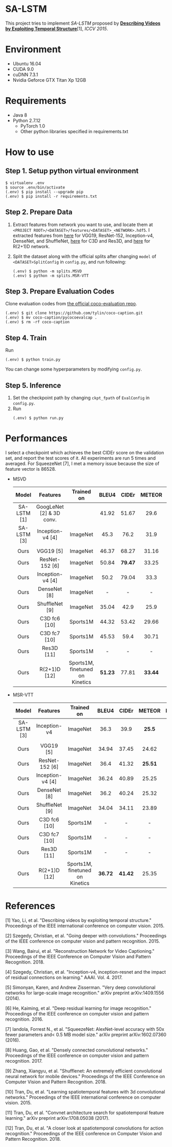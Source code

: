 # SA-LSTM

This project tries to implement *SA-LSTM* proposed by **[Describing Videos by Exploiting Temporal Structure](https://www.cv-foundation.org/openaccess/content_iccv_2015/papers/Yao_Describing_Videos_by_ICCV_2015_paper.pdf)**[1], *ICCV 2015*.



# Environment

* Ubuntu 16.04
* CUDA 9.0
* cuDNN 7.3.1
* Nvidia Geforce GTX Titan Xp 12GB


# Requirements

* Java 8
* Python 2.7.12
  * PyTorch 1.0
  * Other python libraries specified in requirements.txt



# How to use

## Step 1. Setup python virtual environment

```
$ virtualenv .env
$ source .env/bin/activate
(.env) $ pip install --upgrade pip
(.env) $ pip install -r requirements.txt
```


## Step 2. Prepare Data

1. Extract features from network you want to use, and locate them at `<PROJECT ROOT>/<DATASET>/features/<DATASET>_<NETWORK>.hdf5`. I extracted features from [here](https://github.com/hobincar/video-feature-extractor) for VGG19, ResNet-152, Inception-v4, DenseNet, and ShuffleNet, [here](https://github.com/facebook/C3D) for C3D and Res3D, and [here](https://github.com/facebookresearch/VMZ) for R(2+1)D network.

2. Split the dataset along with the official splits after changing `model` of `<DATASET>SplitConfig` in `config.py`, and run following:

   ```
   (.env) $ python -m splits.MSVD
   (.env) $ python -m splits.MSR-VTT
   ```


## Step 3. Prepare Evaluation Codes

Clone evaluation codes from [the official coco-evaluation repo](https://github.com/tylin/coco-caption).

   ```
   (.env) $ git clone https://github.com/tylin/coco-caption.git
   (.env) $ mv coco-caption/pycocoevalcap .
   (.env) $ rm -rf coco-caption
   ```


## Step 4. Train

Run
   ```
   (.env) $ python train.py
   ```

You can change some hyperparameters by modifying `config.py`.


## Step 5. Inference

1. Set the checkpoint path by changing `ckpt_fpath` of `EvalConfig` in `config.py`.
2. Run
   ```
   (.env) $ python run.py
   ```


# Performances

I select a checkpoint which achieves the best CIDEr score on the validation set, and report the test scores of it. All experiments are run 5 times and averaged. For SqueezeNet [7], I met a memory issue because the size of feature vector is 86528.

* MSVD

  | Model | Features | Trained on | BLEU4 | CIDEr | METEOR | ROUGE_L |
  | :---: | :---: | :---: | :---: | :---: | :---: | :---: |
  | SA-LSTM [1] | GoogLeNet [2] & 3D conv. | | 41.92 | 51.67 | 29.6 | - |
  | SA-LSTM [3] | Inception-v4 [4] | ImageNet | 45.3 | 76.2 | 31.9 | 64.2 |
  |  |  |  |  |  |
  | Ours | VGG19 [5] | ImageNet | 46.37	| 68.27 |	31.16 |	67.37 |
  | Ours | ResNet-152 [6] | ImageNet | 50.84	| **79.47** |	33.25 |	69.81 |
  | Ours | Inception-v4 [4] | ImageNet | 50.2	| 79.04 |	33.3 |	69.65 |
  | Ours | DenseNet [8] | ImageNet | - | - | - | - |
  | Ours | ShuffleNet [9] | ImageNet | 35.04 |	42.9 |	25.9 |	62.62 |
  | Ours | C3D fc6 [10] | Sports1M | 44.32	| 53.42 |	29.66 |	67.05 |
  | Ours | C3D fc7 [10] | Sports1M | 45.53 |	59.4 |	30.71 |	67.79 |
  | Ours | Res3D [11] | Sports1M | - | - | - | - |
  | Ours | R(2+1)D [12] | Sports1M, finetuned on Kinetics | **51.23**	| 77.81 |	**33.44** |	**70.06** |


* MSR-VTT

  | Model | Features | Trained on | BLEU4 | CIDEr | METEOR | ROUGE_L |
  | :---: | :---: | :---: | :---: | :---: | :---: | :---: |
  | SA-LSTM [3] | Inception-v4 | ImageNet | 36.3 | 39.9 | **25.5** | **58.3** |
  |  |  |  |  |  |
  | Ours | VGG19 [5] | ImageNet | 34.94	| 37.45 |	24.62 |	56.33 |
  | Ours | ResNet-152 [6] | ImageNet | 36.4 |	41.32 |	**25.51** |	57.57 |
  | Ours | Inception-v4 [4] | ImageNet | 36.24	| 40.89 |	25.25 |	57.31 |
  | Ours | DenseNet [8] | ImageNet | 36.2 |	40.24 |	25.32 |	57.34 |
  | Ours | ShuffleNet [9] | ImageNet | 34.04	| 34.11 |	23.89 |	55.78 |
  | Ours | C3D fc6 [10] | Sports1M | - | - | - | - |
  | Ours | C3D fc7 [10] | Sports1M | - | - | - | - |
  | Ours | Res3D [11] | Sports1M | - | - | - | - |
  | Ours | R(2+1)D [12] | Sports1M, finetuned on Kinetics | **36.72** |	**41.42** |	25.35 |	57.72 |


# References

[1] Yao, Li, et al. "Describing videos by exploiting temporal structure." Proceedings of the IEEE international conference on computer vision. 2015.

[2] Szegedy, Christian, et al. "Going deeper with convolutions." Proceedings of the IEEE conference on computer vision and pattern recognition. 2015.

[3] Wang, Bairui, et al. "Reconstruction Network for Video Captioning." Proceedings of the IEEE Conference on Computer Vision and Pattern Recognition. 2018.

[4] Szegedy, Christian, et al. "Inception-v4, inception-resnet and the impact of residual connections on learning." AAAI. Vol. 4. 2017.

[5] Simonyan, Karen, and Andrew Zisserman. "Very deep convolutional networks for large-scale image recognition." arXiv preprint arXiv:1409.1556 (2014).

[6] He, Kaiming, et al. "Deep residual learning for image recognition." Proceedings of the IEEE conference on computer vision and pattern recognition. 2016.

[7] Iandola, Forrest N., et al. "SqueezeNet: AlexNet-level accuracy with 50x fewer parameters and< 0.5 MB model size." arXiv preprint arXiv:1602.07360 (2016).

[8] Huang, Gao, et al. "Densely connected convolutional networks." Proceedings of the IEEE conference on computer vision and pattern recognition. 2017.

[9] Zhang, Xiangyu, et al. "Shufflenet: An extremely efficient convolutional neural network for mobile devices." Proceedings of the IEEE Conference on Computer Vision and Pattern Recognition. 2018.

[10] Tran, Du, et al. "Learning spatiotemporal features with 3d convolutional networks." Proceedings of the IEEE international conference on computer vision. 2015.

[11] Tran, Du, et al. "Convnet architecture search for spatiotemporal feature learning." arXiv preprint arXiv:1708.05038 (2017).

[12] Tran, Du, et al. "A closer look at spatiotemporal convolutions for action recognition." Proceedings of the IEEE conference on Computer Vision and Pattern Recognition. 2018.
